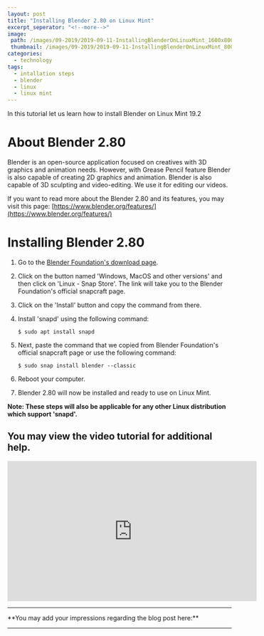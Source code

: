 ```yaml
---
layout: post
title: "Installing Blender 2.80 on Linux Mint"
excerpt_seperator: "<!--more-->"
image: 
 path: /images/09-2019/2019-09-11-InstallingBlenderOnLinuxMint_1600x800.webp
 thumbnail: /images/09-2019/2019-09-11-InstallingBlenderOnLinuxMint_800x400.webp
categories:
  - technology
tags:
  - intallation steps
  - blender
  - linux
  - linux mint
---
```

In this tutorial let us learn how to install Blender on Linux Mint 19.2
<!--more-->

# About Blender 2.80
Blender is an open-source application focused on creatives with 3D graphics and animation needs. However, with Grease Pencil feature Blender is also capable of creating 2D graphics and animation.
Blender is also capable of 3D sculpting and video-editing. We use it for editing our videos.


If you want to read more about the Blender 2.80 and its features, you may visit this page: [https://www.blender.org/features/](https://www.blender.org/features/) 

# Installing Blender 2.80
1. Go to the [Blender Foundation's download page](https://www.blender.org/download/).

2. Click on the button named 'Windows, MacOS and other versions' and then click on 'Linux - Snap Store'. The link will take you to the Blender Foundation's official snapcraft page.

3. Click on the 'Install' button and copy the command from there.

4. Install 'snapd' using the following command:

      `$ sudo apt install snapd`
        
5. Next, paste the command that we copied from Blender Foundation's official snapcraft page or use the following command:

      `$ sudo snap install blender --classic`

6. Reboot your computer.

7. Blender 2.80 will now be installed and ready to use on Linux Mint.

**Note: These steps will also be applicable for any other Linux distribution which support 'snapd'.**

## You may view the video tutorial for additional help.
<iframe width="560" height="315" src="https://www.youtube-nocookie.com/embed/730e8dgjUtA" frameborder="0" allow="accelerometer; autoplay; encrypted-media; gyroscope; picture-in-picture" allowfullscreen></iframe>

<br>
<hr>
**You may add your impressions regarding the blog post here:**
<hr>

